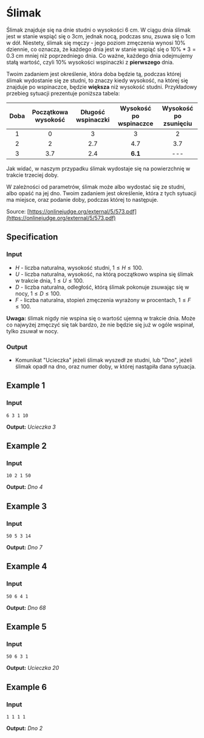 # Ślimak

Ślimak znajduje się na dnie studni o wysokości 6 cm. W ciągu dnia ślimak jest w stanie wspiąć się o 3cm, jednak nocą, podczas snu, zsuwa się o 1cm w dół. Niestety, ślimak się męczy - jego poziom zmęczenia wynosi $10\%$ dziennie, co oznacza, że każdego dnia jest w stanie wspiąć się o $10\%*3=0.3$ cm mniej niż poprzedniego dnia. Co ważne, każdego dnia odejmujemy stałą wartość, czyli $10\%$ wysokości wspinaczki z **pierwszego** dnia.

Twoim zadaniem jest określenie, która doba będzie tą, podczas której ślimak wydostanie się ze studni, to znaczy kiedy wysokość, na której się znajduje po wspinaczce, będzie **większa** niż wysokość studni. Przykładowy przebieg sytuacji prezentuje poniższa tabela:

| Doba | Początkowa wysokość | Długość wspinaczki | Wysokość po wspinaczce | Wysokość po zsunięciu |
|:----:|:-------------------:|:------------------:|:----------------------:|:---------------------:|
|   1  |          0          |          3         |            3           |           2           |
|   2  |          2          |         2.7        |           4.7          |          3.7          |
|   3  |         3.7         |         2.4        |         **6.1**        |          ---          |

Jak widać, w naszym przypadku ślimak wydostaje się na powierzchnię w trakcie trzeciej doby.

W zależności od parametrów, ślimak może albo wydostać się ze studni, albo opaść na jej dno. Twoim zadaniem jest określenie, która z tych sytuacji ma miejsce, oraz podanie doby, podczas której to następuje.

Source: [https://onlinejudge.org/external/5/573.pdf](https://onlinejudge.org/external/5/573.pdf)

## Specification

### Input

* $H$ - liczba naturalna, wysokość studni, $1\leq H\leq 100$.
* $U$ - liczba naturalna, wysokość, na którą początkowo wspina się ślimak w trakcie dnia, $1\leq U\leq 100$.
* $D$ - liczba naturalna, odległość, którą ślimak pokonuje zsuwając się w nocy, $1\leq D\leq 100$.
* $F$ - liczba naturalna, stopień zmęczenia wyrażony w procentach, $1\leq F\leq 100$.

**Uwaga:** ślimak nigdy nie wspina się o wartość ujemną w trakcie dnia. Może co najwyżej zmęczyć się tak bardzo, że nie będzie się już w ogóle wspinał, tylko zsuwał w nocy.

### Output

* Komunikat "Ucieczka" jeżeli ślimak wyszedł ze studni, lub "Dno", jeżeli ślimak opadł na dno, oraz numer doby, w której nastąpiła dana sytuacja.

## Example 1

### Input

```
6 3 1 10
```

**Output:** *Ucieczka 3*

## Example 2

### Input

```
10 2 1 50
```

**Output:** *Dno 4*

## Example 3

### Input

```
50 5 3 14
```

**Output:** *Dno 7*

## Example 4

### Input

```
50 6 4 1
```

**Output:** *Dno 68*

## Example 5

### Input

```
50 6 3 1
```

**Output:** *Ucieczka 20*

## Example 6

### Input

```
1 1 1 1
```

**Output:** *Dno 2*
